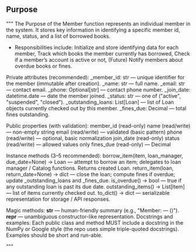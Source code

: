 ## Purpose
""" The Purpose of the Member function represents an individual member in the system. It stores key information in identifying a specific member id, name, status, and a list of borrowed books. 

- Responsibilities include: Initialize and store identifying data for each member, Track which books the member currently has borrowed, Check if a member’s account is active or not, (Future) Notify members about overdue books or fines.

Private attributes (recommended):
_member_id: str — unique identifier for the member (immutable after creation).
_name: str — full name.
_email: str — contact email.
_phone: Optional[str] — contact phone number.
_join_date: datetime.date — date the member joined.
_status: str — one of ("active", "suspended", "closed").
_outstanding_loans: List[Loan] — list of Loan objects currently checked out by this member.
_fines_due: Decimal — total fines outstanding.

Public properties (with validation):
member_id (read-only)
name (read/write) — non-empty string
email (read/write) — validated (basic pattern)
phone (read/write) — optional, basic normalization
join_date (read-only)
status (read/write) — allowed values only
fines_due (read-only) — Decimal

Instance methods (3–5 recommended):
borrow_item(item, loan_manager, due_date=None) -> Loan — attempt to borrow an item; delegates to loan manager / Catalog functions. Returns created Loan.
return_item(loan, return_date=None) -> dict — close the loan; compute fines if overdue; update _outstanding_loans and _fines_due.
is_overdue() -> bool — true if any outstanding loan is past its due date.
outstanding_items() -> List[Item] — list of items currently checked out.
to_dict() -> dict — serializable representation for storage / API responses.

Magic methods:
__str__ — human-friendly summary (e.g., "Member: <id> — <name> (<status>)").
__repr__ — unambiguous constructor-like representation.
Docstrings and examples: Each public class and method MUST include a docstring in the NumPy or Google style (the repo uses simple triple-quoted docstrings). Examples should be short and run-able.

"""
